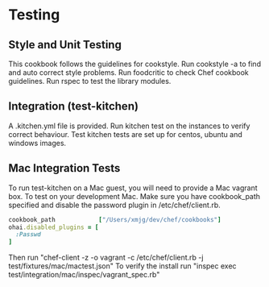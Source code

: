 # Testing

## Style and Unit Testing

This cookbook follows the guidelines for cookstyle. Run cookstyle -a to find and auto correct style problems.
Run foodcritic to check Chef cookbook guidelines.
Run rspec to test the library modules.

## Integration (test-kitchen)

A .kitchen.yml file is provided. Run kitchen test on the instances to verify correct behaviour. Test kitchen
tests are set up for centos, ubuntu and windows images.

## Mac Integration Tests

To run test-kitchen on a Mac guest, you will need to provide a Mac vagrant box.
To test on your development Mac.  Make sure you have cookbook_path specified and
disable the password plugin in /etc/chef/client.rb.

````ruby
cookbook_path            ["/Users/xmjg/dev/chef/cookbooks"]
ohai.disabled_plugins = [
  :Passwd
]
````

Then run "chef-client -z -o vagrant -c /etc/chef/client.rb -j test/fixtures/mac/mactest.json"
To verify the install run "inspec exec test/integration/mac/inspec/vagrant_spec.rb"
